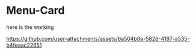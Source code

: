 # Menu-Card

here is the working


https://github.com/user-attachments/assets/6a504b8a-5826-4197-a535-b4feaac22651

